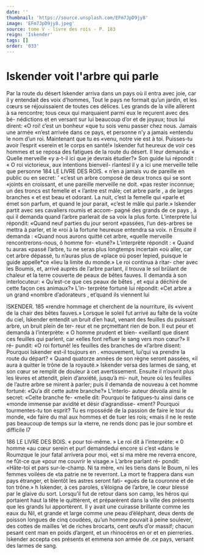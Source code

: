 ```yaml
---
date: ''
thumbnail: 'https://source.unsplash.com/EFm7JpD9jy8'
image: 'EFm7JpD9jy8.jpeg'
source: tome V - livre des rois - P. 183
reign: 'Iskender'
tags: []
order: '033'
---
```


# Iskender voit l'arbre qui parle

Par la route du désert Iskender arriva dans un
pays où il entra avec joie, car il y entendait des voix d’hommes, Tout le pays ne formait qu’un jardin,
et les cœurs se réjouissaient de toutes ces délices. Les grands de la ville allèrent à sa rencontre; tous ceux qui marquaient parmi eux le reçurent avec des bé- nédictions et en versant sur lui beaucoup d’or et de joyaux; tous lui dirent: «O roi! c’est un bonheur «que tu sois venu passer chez nous. Jamais une armée «n’est arrivée dans ce pays, et personne n’y a jamais «entendu le nom d’un roi. Maintenant que tu es «venu, notre vie est à toi. Puisses-tu avoir l’esprit
«serein et le corps en santé!» Iskender fut heureux
de voir ces hommes et se reposa des fatigues de la route du désert. Il leur demanda: « Quelle merveille
«y a-t-il ici que je devrais étudier?» Son guide lui répondit : « O roi victorieux, aux intentions bienveil- rlantesl il y a ici une merveille telle que personne
184 LE LIVRE DES ROIS.
« n’en a jamais vu de pareille en public ou en secret:
’ «c’est un arbre composé de deux troncs qui se sont
«joints en croissant, et une pareille merveille ne doit.
«pas rester inconnue; un des troncs est femelle et
« l’antre est mâle; cet arbre parle , a de larges branches
« et est beau et odorant. La nuit, c’est la femelle qui
«parle et émet son parfum, et quand le jour parait, «c’est le mâle qui parle.»
Iskender partit avec ses cavaliers roumis et accom- pagné des grands de ce pays , à qui il demanda quand l’arbre parlerait de sa voix la plus forte. L’interprète
lui répondit: «Quand neuf parties du jour seront «passées, l’un des-arbres se mettra à parler, et le
«roi à la fortune heureuse entendra sa voix. n Ensuite il demanda : «Quand nous aurons quitté cet arbre, «quelle merveille rencontrerons-nous, ô homme for- «tuné?» L’interprète répondit : « Quand tu auras
«passé l’arbre, tu ne seras plus longtemps incertain
«où aller, car cet arbre dépassé, tu n’auras plus de
«place où poser lepied, puisque le guide appelle\*ce «lieu la limite du monde.» Le roi continua à ritar- cher avec les Boumis, et, arrivé auprès de l’arbre parlant, il trouva le sol brûlant de chaleur et la terre couverte de peaux de bêtes fauves. Il demanda à son interlocuteur: « Qu’est-ce que ces peaux de bêtes , et
«qui a déchiré de cette façon ces animaux?» L’in- terprète fortuné lui répondit: «Cet arbre a un grand «nombre d’adorateurs , et’quand ils viennent lui

lSKENDER. 185 «rendre hommage et cherchent de la nourriture, ils
«vivent de la chair des bêtes fauves.»
Lorsque le soleil fut arrivé au faîte de la voûte
du ciel, Iskender entendit un bruit d’en haut, venant
des feuilles du puissant arbre, un bruit plein de ter-
reur et ne prçmettant rien de bon. Il eut peur et demanda à l’interprète: « O homme prudent et bien-
«veillantl que disent ces feuilles qui parlent, car «elles font refluer le sang vers mon cœur?» Il ré- pundit: «O roi fortuné! les feuilles des branches de «l’arbre disent: Pourquoi Iskender est-il toujours en . «mouvement, lui’qui va prendre la route du départ?
« Quand quatorze années de son règne seront passées,
«il aura à quitter le trône de la royauté.» Iskender
versa des larmes de sang, et son cœur se remplit de
douleur à cet avertissement. Ensuite il n’ouvrit plus
les lèvres et attendit, plein d’anxiété, jusqu’à mi-
nuit, heure où les feuilles de l’autre arbre se mirent
à parler; puis il demanda de nouveau à cet homme fortuné: «Qu’a dit cette autre branche?» L’interlo-
auteur dévoila ainsi le secret: «Celte branche fe-
«melle dit: Pourquoi te fatigues-tu ainsi dans ce «monde immense par avidité et désir d’agrandisse-
«ment? Pourquoi tourmentes-tu ton esprit? Tu es rrpossédé de la passion de faire le tour du monde, «de faire du mal aux hommes et de tuer les rois; «mais il ne le reste pas beaucoup de temps sur la «terre, ne rends donc pas le jour sombre et difficile
l7

186 LE LIVRE DES BOIS.
« pour toi-même. » Le roi dit à l’interprète: « 0 homme
«au cœur serein et pur! demandedui encore si c’est «dans le Roumzque le jour fatal arrivera pour moi, «et si ma mère me reverra encore, ne fût-ce que «pour me couvrir le visage.» L’arbre parlant ré-
pondit: «Hâte-toi et pars sur-le-champ. Ni ta mère, «ni les tiens dans le Boum, ni les femmes voilées de «ta patrie ne te reverront. La mort te frappera dans «un pays étranger, et bientôt les astres seront fati- «gués de ta couronne et de ton trône.» h
Iskender, à ces paroles, s’éloigna de l’arbre, le
cœur blessé par le glaive du sort. Lorsqu’il fut de
retour dans son camp, les héros qui portaient haut
la tête le quittèrent, et préparèrent dans la ville des
présents que les grands lui apportèrent. Il y avait
une cuirasse brillante comme les eaux du Nil, et grande et large comme une peau d’éléphant, deux
dents de poisson longues de cinq coudées, qu’un
homme pouvait à peine soulever, des cottes de mailles ’et de riches brocarts, cent œufs d’or massif; chacun
pesant cent man en poids d’argent, et un rhinocéros
en or et en pierreries. Iskender accepta ces présents et emmena son armée de .ce pays, versant des larmes de sang.
